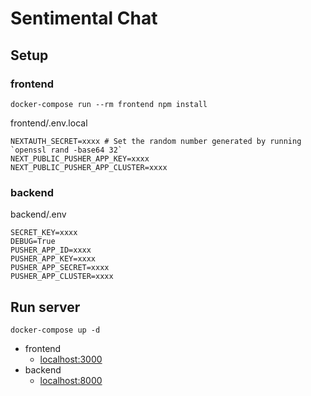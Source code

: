 # Sentimental Chat
## Setup
### frontend
```
docker-compose run --rm frontend npm install
```
frontend/.env.local
```
NEXTAUTH_SECRET=xxxx # Set the random number generated by running `openssl rand -base64 32`
NEXT_PUBLIC_PUSHER_APP_KEY=xxxx
NEXT_PUBLIC_PUSHER_APP_CLUSTER=xxxx
```
### backend
backend/.env
```
SECRET_KEY=xxxx
DEBUG=True
PUSHER_APP_ID=xxxx
PUSHER_APP_KEY=xxxx
PUSHER_APP_SECRET=xxxx
PUSHER_APP_CLUSTER=xxxx
```

## Run server
```
docker-compose up -d
```
* frontend
  * [localhost:3000](http://localhost:3000)
* backend
  * [localhost:8000](http://localhost:8000)
